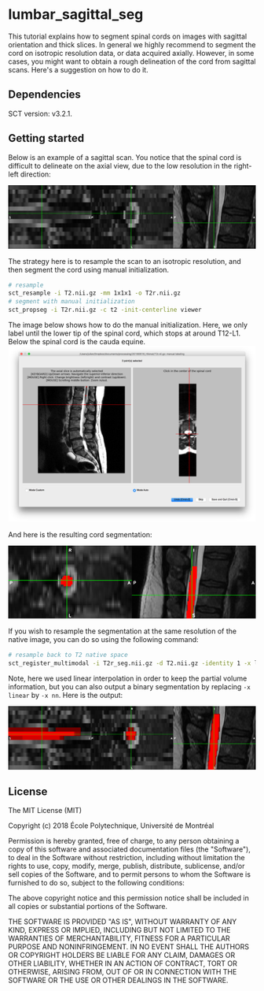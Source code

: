 # lumbar_sagittal_seg
This tutorial explains how to segment spinal cords on images with sagittal orientation and thick slices. In general we highly recommend to segment the cord on isotropic resolution data, or data acquired axially. However, in some cases, you might want to obtain a rough delineation of the cord from sagittal scans. Here's a suggestion on how to do it.

## Dependencies

SCT version: v3.2.1.


## Getting started

Below is an example of a sagittal scan. You notice that the spinal cord is difficult to delineate on the axial view, due to the low resolution in the right-left direction:

<img src="https://github.com/sct-pipeline/sagittal_lumbar_seg/blob/master/imgs/3d_view_original_2.png" width="600">

The strategy here is to resample the scan to an isotropic resolution, and then segment the cord using manual initialization.

```bash
# resample
sct_resample -i T2.nii.gz -mm 1x1x1 -o T2r.nii.gz
# segment with manual initialization
sct_propseg -i T2r.nii.gz -c t2 -init-centerline viewer
```

The image below shows how to do the manual initialization. Here, we only label until the lower tip of the spinal cord, which stops at around T12-L1. Below the spinal cord is the cauda equine.
<img src="https://github.com/sct-pipeline/sagittal_lumbar_seg/blob/master/imgs/manual_labeling.png" width="600">

And here is the resulting cord segmentation:

<img src="https://github.com/sct-pipeline/sagittal_lumbar_seg/blob/master/imgs/seg_overlaid.gif" width="600">

If you wish to resample the segmentation at the same resolution of the native image, you can do so using the following command:

```bash
# resample back to T2 native space
sct_register_multimodal -i T2r_seg.nii.gz -d T2.nii.gz -identity 1 -x linear
```

Note, here we used linear interpolation in order to keep the partial volume information, but you can also output a binary segmentation by replacing `-x linear` by `-x nn`. Here is the output:

<img src="https://github.com/sct-pipeline/sagittal_lumbar_seg/blob/master/imgs/seg_overlaid_resampled.gif" width="600">


## License

The MIT License (MIT)

Copyright (c) 2018 École Polytechnique, Université de Montréal

Permission is hereby granted, free of charge, to any person obtaining a copy of this software and associated documentation files (the "Software"), to deal in the Software without restriction, including without limitation the rights to use, copy, modify, merge, publish, distribute, sublicense, and/or sell copies of the Software, and to permit persons to whom the Software is furnished to do so, subject to the following conditions:

The above copyright notice and this permission notice shall be included in all copies or substantial portions of the Software.

THE SOFTWARE IS PROVIDED "AS IS", WITHOUT WARRANTY OF ANY KIND, EXPRESS OR IMPLIED, INCLUDING BUT NOT LIMITED TO THE WARRANTIES OF MERCHANTABILITY, FITNESS FOR A PARTICULAR PURPOSE AND NONINFRINGEMENT. IN NO EVENT SHALL THE AUTHORS OR COPYRIGHT HOLDERS BE LIABLE FOR ANY CLAIM, DAMAGES OR OTHER LIABILITY, WHETHER IN AN ACTION OF CONTRACT, TORT OR OTHERWISE, ARISING FROM, OUT OF OR IN CONNECTION WITH THE SOFTWARE OR THE USE OR OTHER DEALINGS IN THE SOFTWARE.

